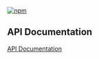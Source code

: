 [![npm](https://img.shields.io/npm/v/@acoustic-content-sdk/log4js-logger.svg?style=flat-square)](https://www.npmjs.com/package/@acoustic-content-sdk/log4js-logger)

## API Documentation

[API Documentation](./markdown/log4js-logger.md)
